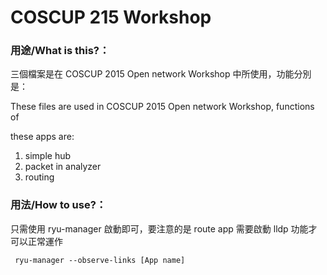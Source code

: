 COSCUP 215 Workshop
====

### 用途/What is this?：

三個檔案是在 COSCUP 2015 Open network Workshop 中所使用，功能分別是：

These files are used in COSCUP 2015 Open network Workshop, functions of

these apps are:

1. simple hub
2. packet in analyzer
3. routing

### 用法/How to use?：

只需使用 ryu-manager 啟動即可，要注意的是 route app 需要啟動 lldp 功能才可以正常運作

``` shell
 ryu-manager --observe-links [App name]
```
